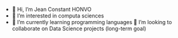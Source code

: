 - 👋 Hi, I’m Jean Constant HONVO
- 👀 I’m interested in computa sciences
- 🌱 I’m currently learning programming languages
💞️ I’m looking to collaborate on Data Science projects (long-term goal)
<!---
4KURORO/4KURORO is a ✨ special ✨ repository because its `README.md` (this file) appears on your GitHub profile.
You can click the Preview link to take a look at your changes.
--->

